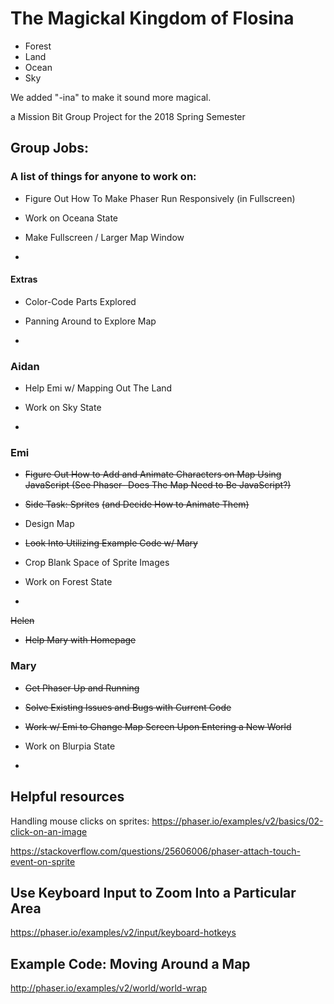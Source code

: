 # The Magickal Kingdom of Flosina

* Forest
* Land
* Ocean
* Sky

We added "-ina" to make it sound more magical.

a Mission Bit Group Project for the 2018 Spring Semester

## Group Jobs:

### A list of things for anyone to work on:

* Figure Out How To Make Phaser Run Responsively (in Fullscreen)

* Work on Oceana State

* Make Fullscreen / Larger Map Window

*

#### Extras

* Color-Code Parts Explored

* Panning Around to Explore Map

*


### Aidan

* Help Emi w/ Mapping Out The Land

* Work on Sky State

* 

### Emi

* ~~Figure Out How to Add and Animate Characters on Map Using JavaScript (See Phaser- Does The Map Need to Be JavaScript?)~~

* ~~Side Task: Sprites~~ ~~(and Decide How to Animate Them)~~

* Design Map

* ~~Look Into Utilizing Example Code w/ Mary~~

* Crop Blank Space of Sprite Images

* Work on Forest State

* 

~~Helen~~

* ~~Help Mary with Homepage~~

### Mary

* ~~Get Phaser Up and Running~~

* ~~Solve Existing Issues and Bugs with Current Code~~

* ~~Work w/ Emi to Change Map Screen Upon Entering a New World~~

* Work on Blurpia State

* 

## Helpful resources

Handling mouse clicks on sprites:
https://phaser.io/examples/v2/basics/02-click-on-an-image

https://stackoverflow.com/questions/25606006/phaser-attach-touch-event-on-sprite

## Use Keyboard Input to Zoom Into a Particular Area

https://phaser.io/examples/v2/input/keyboard-hotkeys

## Example Code: Moving Around a Map

http://phaser.io/examples/v2/world/world-wrap
